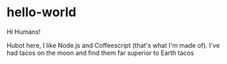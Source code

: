 # hello-world

Hi Humans!

Hubot here, I like Node.js and Coffeescript (that's what I'm made of).
I've had tacos on the moon and find them far superior to Earth tacos
